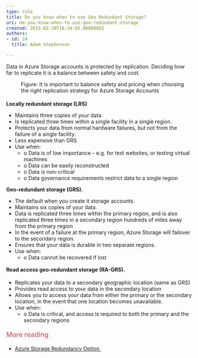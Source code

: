 ```yaml
---
type: rule
title: Do you know when to use Geo Redundant Storage?
uri: do-you-know-when-to-use-geo-redundant-storage
created: 2015-02-10T18:34:05.0000000Z
authors:
- id: 24
  title: Adam Stephensen

---
```




<span class='intro'> <p>Data in Azure Storage accounts is protected by replication. Deciding how far to replicate it is a balance between safety and cost.​</p><dl class="image"><dt><img src="/PublishingImages/azure-graphic.jpg" alt="" /></dt><dd>Figure&#58; It is important to balance safety and pricing when choosing the right replication strategy for Azure Storage Accounts</dd></dl> </span>

<h4></h4><p class="p1"> 
   <strong>Locally redundant storage (LRS)</strong></p><ul class="ul1"><li class="li1">Ma<b></b>intains three copies of your data.&#160;</li><li class="li1">Is replicated three times within a single facility in a single region.&#160;</li><li class="li1">Protects your data from normal hardware failures, but not from the failure of a single facility.</li><li class="li1">Less expensive than GRS</li><li class="li1">Use when&#58; 
      <ul class="ul1"><li class="li1"> 
            <span class="s1">o<span class="Apple-tab-span"> </span></span>Data is of low importance – e.g. for test websites, or testing virtual machines</li><li class="li1"> 
            <span class="s1">o<span class="Apple-tab-span"> </span></span>Data can be easily reconstructed</li><li class="li1"> 
            <span class="s1">o<span class="Apple-tab-span"> </span></span>Data is non-critical</li><li class="li1"> 
            <span class="s1">o<span class="Apple-tab-span"> </span></span>Data governance requirements restrict data to a single region</li></ul></li></ul><p class="p1"> 
   <strong>Geo-redundant storage (GRS).</strong>&#160;</p><ul class="ul1"><li class="li1">The default when you create it storage accounts.</li><li class="li1">Maintains six copies of your data.&#160;</li><li class="li1">D<b></b>ata is replicated three times within the primary region, and is also replicated three times in a secondary region hundreds of miles away from the primary region</li><li class="li1">In the event of a failure at the primary region, Azure Storage will failover to the secondary region.&#160;</li><li class="li1">Ensures that your data is durable in two separate regions.</li><li class="li1">Use when&#58; 
      <ul><li>
            <span class="s1">o<span class="Apple-tab-span"> </span></span>Data cannot be recovered if los​t</li></ul></li></ul>
<strong style="line-height&#58;1.6;">Read access geo-redundant storage (RA-GRS).</strong><span style="line-height&#58;1.6;">&#160;</span>
<ul class="ul1"><li class="li1">Replicates your data to a secondary geographic location (same as GRS)</li><li class="li1">P<b></b>rovides read access to your data in the secondary location</li><li class="li1">Allows you to access your data from either the primary or the secondary location, in the event that one location becomes unavailable.</li><li class="li1">Use when&#58;​
   <ul><li class="li1"> 
      <span class="s1">o<span class="Apple-tab-span"> </span></span>Data is critical, and access is required to both the primary and the secondary regions</li></ul></li></ul>​<span style="color&#58;#cc4141;font-family&#58;'segoe ui', 'trebuchet ms', tahoma, arial, verdana, sans-serif;font-size&#58;18px;line-height&#58;32px;">More reading</span><ul><li> 
      <a href="https&#58;//msdn.microsoft.com/en-us/library/azure/dn727290.aspx" target="_blank">Azure Storage Redundancy Option&#160;​</a></li></ul>


